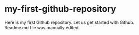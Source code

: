 # my-first-github-repository
Here is my first Github repository. Let us get started with Github.
Readme.md file was manually edited.
